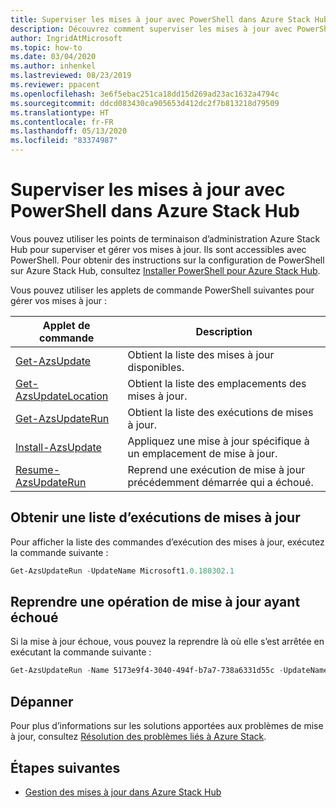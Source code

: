 ```yaml
---
title: Superviser les mises à jour avec PowerShell dans Azure Stack Hub
description: Découvrez comment superviser les mises à jour avec PowerShell dans Azure Stack Hub.
author: IngridAtMicrosoft
ms.topic: how-to
ms.date: 03/04/2020
ms.author: inhenkel
ms.lastreviewed: 08/23/2019
ms.reviewer: ppacent
ms.openlocfilehash: 3e6f5ebac251ca18dd15d269ad23ac1632a4794c
ms.sourcegitcommit: ddcd083430ca905653d412dc2f7b813218d79509
ms.translationtype: HT
ms.contentlocale: fr-FR
ms.lasthandoff: 05/13/2020
ms.locfileid: "83374987"
---
```

# <a name="monitor-updates-with-powershell-in-azure-stack-hub"></a>Superviser les mises à jour avec PowerShell dans Azure Stack Hub

Vous pouvez utiliser les points de terminaison d’administration Azure Stack Hub pour superviser et gérer vos mises à jour. Ils sont accessibles avec PowerShell. Pour obtenir des instructions sur la configuration de PowerShell sur Azure Stack Hub, consultez [Installer PowerShell pour Azure Stack Hub](azure-stack-powershell-install.md).

Vous pouvez utiliser les applets de commande PowerShell suivantes pour gérer vos mises à jour :

| Applet de commande | Description |
|------------------------------------------------------|-------------|
| [Get-AzsUpdate](https://docs.microsoft.com/powershell/module/azs.update.admin/Get-AzsUpdate?view=azurestackps-1.8.0) | Obtient la liste des mises à jour disponibles. |
| [Get-AzsUpdateLocation](https://docs.microsoft.com/powershell/module/azs.update.admin/Get-AzsUpdateLocation?view=azurestackps-1.8.0)| Obtient la liste des emplacements des mises à jour. |
| [Get-AzsUpdateRun](https://docs.microsoft.com/powershell/module/azs.update.admin/Get-AzsUpdateRun?view=azurestackps-1.8.0) | Obtient la liste des exécutions de mises à jour.  |
| [Install-AzsUpdate](https://docs.microsoft.com/powershell/module/azs.update.admin/Install-AzsUpdate?view=azurestackps-1.8.0) | Appliquez une mise à jour spécifique à un emplacement de mise à jour. |
| [Resume-AzsUpdateRun](https://docs.microsoft.com/powershell/module/azs.update.admin/Resume-AzsUpdateRun?view=azurestackps-1.8.0) | Reprend une exécution de mise à jour précédemment démarrée qui a échoué. |

## <a name="get-a-list-of-update-runs"></a>Obtenir une liste d’exécutions de mises à jour

Pour afficher la liste des commandes d’exécution des mises à jour, exécutez la commande suivante :

```powershell
Get-AzsUpdateRun -UpdateName Microsoft1.0.180302.1
```

## <a name="resume-a-failed-update-operation"></a>Reprendre une opération de mise à jour ayant échoué

Si la mise à jour échoue, vous pouvez la reprendre là où elle s’est arrêtée en exécutant la commande suivante :

```powershell
Get-AzsUpdateRun -Name 5173e9f4-3040-494f-b7a7-738a6331d55c -UpdateName Microsoft1.0.180305.1 | Resume-AzsUpdateRun
```

## <a name="troubleshoot"></a>Dépanner

Pour plus d’informations sur les solutions apportées aux problèmes de mise à jour, consultez [Résolution des problèmes liés à Azure Stack](azure-stack-troubleshooting.md).

## <a name="next-steps"></a>Étapes suivantes

- [Gestion des mises à jour dans Azure Stack Hub](https://docs.microsoft.com/azure-stack/operator/azure-stack-updates)
